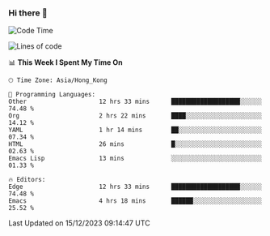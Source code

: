 ### Hi there 👋

<!--
**nicehiro/nicehiro** is a ✨ _special_ ✨ repository because its `README.md` (this file) appears on your GitHub profile.

Here are some ideas to get you started:

- 🔭 I’m currently working on ...
- 🌱 I’m currently learning ...
- 👯 I’m looking to collaborate on ...
- 🤔 I’m looking for help with ...
- 💬 Ask me about ...
- 📫 How to reach me: ...
- 😄 Pronouns: ...
- ⚡ Fun fact: ...
-->

<!--START_SECTION:waka-->
![Code Time](http://img.shields.io/badge/Code%20Time-151%20hrs%2048%20mins-blue)

![Lines of code](https://img.shields.io/badge/From%20Hello%20World%20I%27ve%20Written-2.6%20million%20lines%20of%20code-blue)

📊 **This Week I Spent My Time On** 

```text
🕑︎ Time Zone: Asia/Hong_Kong

💬 Programming Languages: 
Other                    12 hrs 33 mins      ███████████████████░░░░░░   74.48 % 
Org                      2 hrs 22 mins       ████░░░░░░░░░░░░░░░░░░░░░   14.12 % 
YAML                     1 hr 14 mins        ██░░░░░░░░░░░░░░░░░░░░░░░   07.34 % 
HTML                     26 mins             █░░░░░░░░░░░░░░░░░░░░░░░░   02.63 % 
Emacs Lisp               13 mins             ░░░░░░░░░░░░░░░░░░░░░░░░░   01.33 % 

🔥 Editors: 
Edge                     12 hrs 33 mins      ███████████████████░░░░░░   74.48 % 
Emacs                    4 hrs 18 mins       ██████░░░░░░░░░░░░░░░░░░░   25.52 % 
```


 Last Updated on 15/12/2023 09:14:47 UTC
<!--END_SECTION:waka-->
